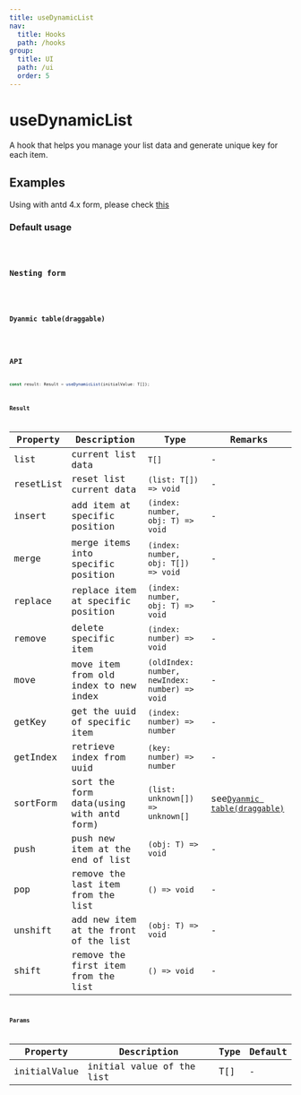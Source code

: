 ```yaml
---
title: useDynamicList
nav:
  title: Hooks
  path: /hooks
group:
  title: UI
  path: /ui
  order: 5
---
```


# useDynamicList

A hook that helps you manage your list data and generate unique key for each item.

## Examples

Using with antd 4.x form, please check [this](https://codesandbox.io/s/beautiful-sound-xpc2v?file=/App.tsx)

### Default usage

<code src="./demo/demo1.tsx" />

### Nesting form

<code src="./demo/demo2.tsx" />

### Dyanmic table(draggable)

<code src="./demo/demo3.tsx" />

## API

```typescript
const result: Result = useDynamicList(initialValue: T[]);
```

### Result

| Property  | Description                              | Type                                           | Remarks                                                  |
|-----------|------------------------------------------|------------------------------------------------|----------------------------------------------------------|
| list      | current list data                        | `T[]`                                          | -                                                        |
| resetList | reset list current data                  | `(list: T[]) => void`                          | -                                                        |
| insert    | add item at specific position            | `(index: number, obj: T) => void`              | -                                                        |
| merge     | merge items into specific position       | `(index: number, obj: T[]) => void`              | -                                                        |
| replace   | replace item at specific position        | `(index: number, obj: T) => void`              | -                                                        |
| remove    | delete specific item                     | `(index: number) => void`                      | -                                                        |
| move      | move item from old index to new index    | `(oldIndex: number, newIndex: number) => void` | -                                                        |
| getKey    | get the uuid of specific item            | `(index: number) => number`                    | -                                                        |
| getIndex  | retrieve index from uuid                 | `(key: number) => number`                      | -                                                        |
| sortForm  | sort the form data(using with antd form) | `(list: unknown[]) => unknown[]`               | see[`Dyanmic table(draggable)`](#dyanmic-tabledraggable) |
| push      | push new item at the end of list         | `(obj: T) => void`                             | -                                                        |
| pop       | remove the last item from the list       | `() => void`                                   | -                                                        |
| unshift   | add new item at the front of the list    | `(obj: T) => void`                             | -                                                        |
| shift     | remove the first item from the list      | `() => void`                                   | -                                                        |

### Params

| Property     | Description               | Type | Default |
|--------------|---------------------------|------|---------|
| initialValue | initial value of the list | T[]  | -       |

